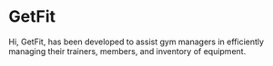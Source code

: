 # GetFit
Hi, GetFit, has been developed to assist gym managers in efficiently managing their trainers, members, and inventory of equipment. 
